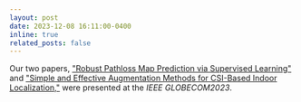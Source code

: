 ```yaml
---
layout: post
date: 2023-12-08 16:11:00-0400
inline: true
related_posts: false
---
```


Our two papers, <a href="https://ieeexplore.ieee.org/document/10437562">"Robust Pathloss Map Prediction via Supervised Learning"</a> and <a href="https://ieeexplore.ieee.org/document/10436979">"Simple and Effective Augmentation Methods for CSI-Based Indoor Localization,"</a> were presented at the <i>IEEE GLOBECOM2023</i>.




